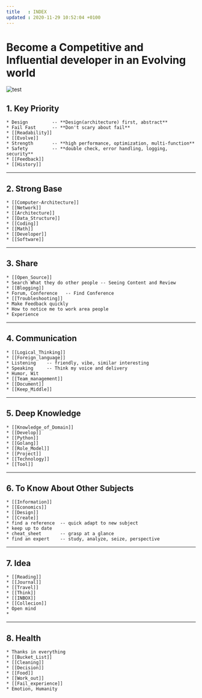 ```yaml
---
title   : INDEX
updated : 2020-11-29 10:52:04 +0100
---
```

# Become a Competitive and Influential developer in an Evolving world
![test](https://lh3.googleusercontent.com/Upa26O_wVnNf03k7bruaJfMTx9_OUTxvD-bmScMIPRuQ8Am3c-0zcrrDbg6FPRivPuR1zs8PhUzLLQGqrdx1aPEHEfWSdOrw40Oi_DF6XThRyDs8RaRzqSchGXw2USTnnvT8yuzPI8iwOxkKiUUGazkAQEbtjd2JAcDnq-gmKIkJ58AryXrZf2muNB3T_aQVuY8436T-LnZ94ZSpSC4TR803LCCY_OQabW58qrIYXpAsUs38y8IV7_G35aYrlVOaHo66GriaJYUdLe3w-oHoSfHM3TJfFro4xzMyfFxPswS-A5BPlKzgZKA9yKoecv9hxWFF_zZ98ZJNMdpAWXZzge80e9aQYSIahOEYI_BzMQ5WHPlMEkeA9BqYY45VTkp9J6nUrDKMe1Im909IhsX3xcrDutC0uF-EETSPKqAbLEWq5EJ1BSOF8EQydMuG3vxv2mlU3NMWPahKHW7ndp36VQgP64oqvOuOgtu2aRd696d1mTxmbnbwC3IY-J7ZrIFZIU5a1SialPHbHwKnK1RNZ4YvdPJCmLq_9fKlfD0o_JXecl2lb-aAviL29sSc-6-1yHZksAKTEr2W7pDMgYnfmKq6vLqfNKOplvkojWNgVktumMCJ2ho0xTXGq3xf7bPY9WqaU0uc-esPpzchoJ7scgbP8NUE8a8Oip3mZNCfJtEh0TiglL_jUfoxl8Gk=w570-h536-no?authuser=0)

## 1. Key Priority
    * Design         -- **Design(architecture) first, abstract**
    * Fail Fast      -- **Don't scary about fail**
    * [[Readability]]
    * [[Evolve]]
    * Strength       -- **high performance, optimization, multi-function**
    * Safety         -- **double check, error handling, logging, security**
    * [[Feedback]]
    * [[History]]

-----------------------------------------------------------------------

## 2. Strong Base
    * [[Computer-Architecture]]
    * [[Network]]
    * [[Architecture]]
    * [[Data_Structure]]
    * [[Coding]]
    * [[Math]]
    * [[Developer]]
    * [[Software]]

-----------------------------------------------------------------------

## 3. Share
    * [[Open_Source]]
    * Search What they do other people -- Seeing Content and Review
    * [[Blogging]]
    * Forum, Conference   -- Find Conference
    * [[Troubleshooting]]
    * Make Feedback quickly
    * How to notice me to work area people
    * Experience

-----------------------------------------------------------------------

## 4. Communication
    * [[Logical_Thinking]]
    * [[Foreign_language]]
    * Listening    -- friendly, vibe, similar interesting
    * Speaking     -- Think my voice and delivery
    * Humor, Wit
    * [[Team_management]]
    * [[Document]]
    * [[Keep_Middle]]

-----------------------------------------------------------------------

## 5. Deep Knowledge
    * [[Knowledge_of_Domain]]
    * [[Develop]]
    * [[Python]]
    * [[Golang]]
    * [[Role_Model]]
    * [[Project]]
    * [[Technology]]
    * [[Tool]]

-----------------------------------------------------------------------

## 6. To Know About Other Subjects
    * [[Information]]
    * [[Economics]]
    * [[Design]]
    * [[Create]]
    * find a reference  -- quick adapt to new subject
    * keep up to date
    * cheat_sheet       -- grasp at a glance
    * find an expert    -- study, analyze, seize, perspective

-----------------------------------------------------------------------

## 7. Idea
    * [[Reading]]
    * [[Journal]]
    * [[Travel]]
    * [[Think]]
    * [[INBOX]]
    * [[Collecion]]
    * Open mind
    *

-----------------------------------------------------------------------

## 8. Health
    * Thanks in everything
    * [[Bucket_List]]
    * [[Cleaning]]
    * [[Decision]]
    * [[Food]]
    * [[Work_out]]
    * [[Fail_experience]]
    * Emotion, Humanity
